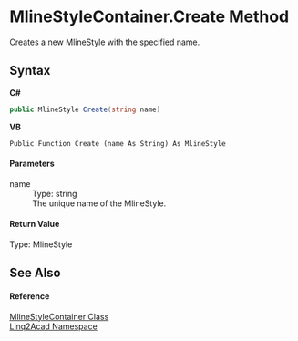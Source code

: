 # MlineStyleContainer.Create Method 
 

Creates a new MlineStyle with the specified name.

## Syntax

**C#**<br />
``` C#
public MlineStyle Create(string name)
```

**VB**<br />
``` VB
Public Function Create (name As String) As MlineStyle
```


#### Parameters
<dl><dt>name</dt><dd>Type: string<br />The unique name of the MlineStyle.</dd></dl>

#### Return Value
Type: MlineStyle

## See Also


#### Reference
<a href="T_Linq2Acad_MlineStyleContainer.md">MlineStyleContainer Class</a><br /><a href="N_Linq2Acad.md">Linq2Acad Namespace</a><br />
